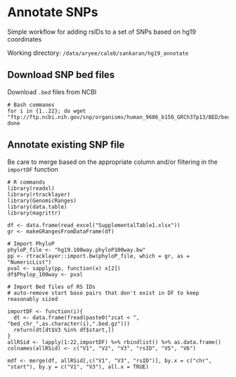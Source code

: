 # Annotate SNPs
Simple workflow for adding rsIDs to a set of SNPs based on hg19 coordinates

Working directory: `/data/aryee/caleb/sankaran/hg19_annotate`

## Download SNP bed files
Download `.bed` files from NCBI
```
# Bash commanes
for i in {1..22}; do wget "ftp://ftp.ncbi.nih.gov/snp/organisms/human_9606_b150_GRCh37p13/BED/bed_chr_${i}.bed.gz"; done
```

## Annotate existing SNP file
Be care to merge based on the appropriate column and/or filtering in the `importDF` function

```
# R commands
library(readxl)
library(rtracklayer)
library(GenomicRanges)
library(data.table)
library(magrittr)

df <- data.frame(read_excel("SupplementalTable1.xlsx"))
gr <- makeGRangesFromDataFrame(df)

# Import PhyloP
phyloP_file <- "hg19.100way.phyloP100way.bw"
pp <- rtracklayer::import.bw(phyloP_file, which = gr, as = "NumericList")
pval <- sapply(pp, function(x) x[2])
df$Phylop_100way <- pval

# Import Bed files of RS IDs
# auto-remove start base pairs that don't exist in DF to keep reasonably sized

importDF <- function(i){
  dt <- data.frame(fread(paste0("zcat < ", "bed_chr_",as.character(i),".bed.gz")))
  return(dt[dt$V3 %in% df$start,])
}
allRSid <- lapply(1:22,importDF) %>% rbindlist() %>% as.data.frame()
colnames(allRSid) <- c("V1", "V2", "V3", "rsID", "V5", "V6")

mdf <- merge(df, allRSid[,c("V1", "V3", "rsID")], by.x = c("chr", "start"), by.y = c("V1", "V3"), all.x = TRUE)

```
